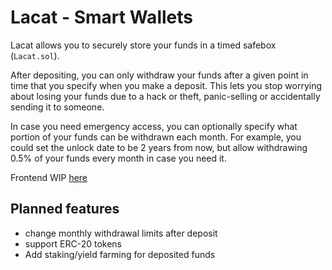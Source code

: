 # Lacat - Smart Wallets

Lacat allows you to securely store your funds in a timed safebox (`Lacat.sol`).

After depositing, you can only withdraw your funds after a given point in time that you specify when you make a deposit.
This lets you stop worrying about losing your funds due to a hack or theft, panic-selling or accidentally sending it to someone.

In case you need emergency access, you can optionally specify what portion of your funds can be withdrawn each month.
For example, you could set the unlock date to be 2 years from now, but allow withdrawing 0.5% of your funds every month
in case you need it. 

Frontend WIP [here](https://github.com/adambalogh/lacat-frontend)

## Planned features

- change monthly withdrawal limits after deposit
- support ERC-20 tokens
- Add staking/yield farming for deposited funds
